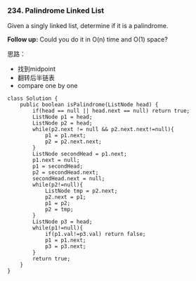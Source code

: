 ###  234. Palindrome Linked List



Given a singly linked list, determine if it is a palindrome.

**Follow up:**
Could you do it in O(n) time and O(1) space?



思路：

- 找到midpoint
- 翻转后半链表
- compare one by one

```
class Solution {
    public boolean isPalindrome(ListNode head) {
        if(head == null || head.next == null) return true;
        ListNode p1 = head;
        ListNode p2 = head;
        while(p2.next != null && p2.next.next!=null){
            p1 = p1.next;
            p2 = p2.next.next;
        }
        ListNode secondHead = p1.next;
        p1.next = null;
        p1 = secondHead;
        p2 = secondHead.next;
        secondHead.next = null;
        while(p2!=null){
            ListNode tmp = p2.next;
            p2.next = p1;
            p1 = p2;
            p2 = tmp;
        }
        ListNode p3 = head;
        while(p1!=null){
            if(p1.val!=p3.val) return false;
            p1 = p1.next;
            p3 = p3.next;
        }
        return true;
    }
}
```

